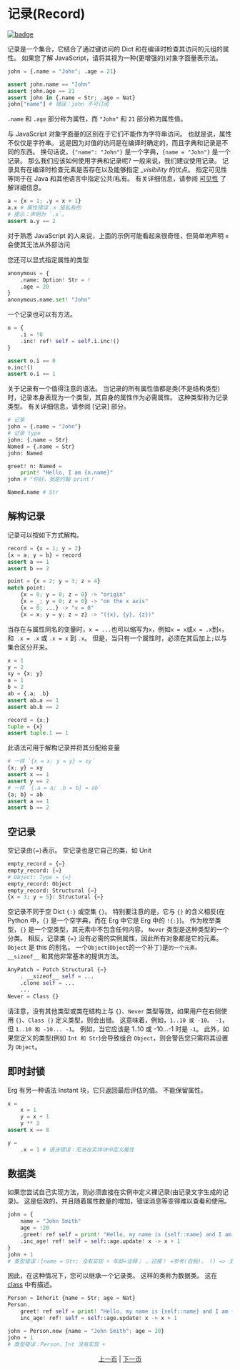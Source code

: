 # 记录(Record)

[![badge](https://img.shields.io/endpoint.svg?url=https%3A%2F%2Fgezf7g7pd5.execute-api.ap-northeast-1.amazonaws.com%2Fdefault%2Fsource_up_to_date%3Fowner%3Derg-lang%26repos%3Derg%26ref%3Dmain%26path%3Ddoc/EN/syntax/13_record.md%26commit_hash%3D51de3c9d5a9074241f55c043b9951b384836b258)](https://gezf7g7pd5.execute-api.ap-northeast-1.amazonaws.com/default/source_up_to_date?owner=erg-lang&repos=erg&ref=main&path=doc/EN/syntax/13_record.md&commit_hash=51de3c9d5a9074241f55c043b9951b384836b258)

记录是一个集合，它结合了通过键访问的 Dict 和在编译时检查其访问的元组的属性。
如果您了解 JavaScript，请将其视为一种(更增强的)对象字面量表示法。

```python
john = {.name = "John"; .age = 21}

assert john.name == "John"
assert john.age == 21
assert john in {.name = Str; .age = Nat}
john["name"] # 错误：john 不可订阅
```

`.name` 和 `.age` 部分称为属性，而 `"John"` 和 `21` 部分称为属性值。

与 JavaScript 对象字面量的区别在于它们不能作为字符串访问。 也就是说，属性不仅仅是字符串。
这是因为对值的访问是在编译时确定的，而且字典和记录是不同的东西。 换句话说，`{"name": "John"}` 是一个字典，`{name = "John"}` 是一个记录。
那么我们应该如何使用字典和记录呢?
一般来说，我们建议使用记录。 记录具有在编译时检查元素是否存在以及能够指定 __visibility_ 的优点。
指定可见性等同于在 Java 和其他语言中指定公共/私有。 有关详细信息，请参阅 [可见性](./15_visibility.md) 了解详细信息。

```python
a = {x = 1; .y = x + 1}
a.x # 属性错误：x 是私有的
# 提示：声明为 `.x`。
assert a.y == 2
```

对于熟悉 JavaScript 的人来说，上面的示例可能看起来很奇怪，但简单地声明 `x` 会使其无法从外部访问

您还可以显式指定属性的类型

```python
anonymous = {
    .name: Option! Str = !
    .age = 20
}
anonymous.name.set! "John"
```

一个记录也可以有方法。

```python
o = {
    .i = !0
    .inc! ref! self = self.i.inc!()
}

assert o.i == 0
o.inc!()
assert o.i == 1
```

关于记录有一个值得注意的语法。 当记录的所有属性值都是类(不是结构类型)时，记录本身表现为一个类型，其自身的属性作为必需属性。
这种类型称为记录类型。 有关详细信息，请参阅 [记录] 部分。

```python
# 记录
john = {.name = "John"}
# 记录 type
john: {.name = Str}
Named = {.name = Str}
john: Named

greet! n: Named =
    print! "Hello, I am {n.name}"
john # "你好，我是约翰 print！

Named.name # Str
```

## 解构记录

记录可以按如下方式解构。

```python
record = {x = 1; y = 2}
{x = a; y = b} = record
assert a == 1
assert b == 2

point = {x = 2; y = 3; z = 4}
match point:
    {x = 0; y = 0; z = 0} -> "origin"
    {x = _; y = 0; z = 0} -> "on the x axis"
    {x = 0; ...} -> "x = 0"
    {x = x; y = y; z = z} -> "({x}, {y}, {z})"
```

当存在与属性同名的变量时，`x = ...`也可以缩写为`x`，例如`x = x`或`x = .x`到`x`，和` .x = .x` 或 `.x = x` 到 `.x`。
但是，当只有一个属性时，必须在其后加上`;`以与集合区分开来。

```python
x = 1
y = 2
xy = {x; y}
a = 1
b = 2
ab = {.a; .b}
assert ab.a == 1
assert ab.b == 2

record = {x;}
tuple = {x}
assert tuple.1 == 1
```

此语法可用于解构记录并将其分配给变量

```python
# 一样 `{x = x; y = y} = xy`
{x; y} = xy
assert x == 1
assert y == 2
# 一样 `{.a = a; .b = b} = ab`
{a; b} = ab
assert a == 1
assert b == 2
```

## 空记录

空记录由`{=}`表示。 空记录也是它自己的类，如 Unit

```python
empty_record = {=}
empty_record: {=}
# Object: Type = {=}
empty_record: Object
empty_record: Structural {=}
{x = 3; y = 5}: Structural {=}
```

空记录不同于空 Dict `{:}` 或空集 `{}`。 特别要注意的是，它与 `{}` 的含义相反(在 Python 中，`{}` 是一个空字典，而在 Erg 中它是 Erg 中的 `!{:}`)。
作为枚举类型，`{}` 是一个空类型，其元素中不包含任何内容。 `Never` 类型是这种类型的一个分类。
相反，记录类 `{=}` 没有必需的实例属性，因此所有对象都是它的元素。 `Object` 是 this 的别名。
一个`Object`(`Object`的一个补丁)是`的一个元素。 __sizeof__` 和其他非常基本的提供方法。

```python
AnyPatch = Patch Structural {=}
    . __sizeof__ self = ...
    .clone self = ...
    ...
Never = Class {}
```

请注意，没有其他类型或类在结构上与 `{}`、`Never` 类型等效，如果用户在右侧使用 `{}`、`Class {}` 定义类型，则会出错。
这意味着，例如，`1..10 或 -10。 -1`，但 `1..10 和 -10... -1`。 例如，当它应该是 1..10 或 -10...-1 时是 `-1`。
此外，如果您定义的类型(例如 `Int 和 Str`)会导致组合 `Object`，则会警告您只需将其设置为 `Object`。

## 即时封锁

Erg 有另一种语法 Instant 块，它只返回最后评估的值。 不能保留属性。

```python
x =
    x = 1
    y = x + 1
    y ** 3
assert x == 8

y =
    .x = 1 # 语法错误：无法在实体块中定义属性
```

## 数据类

如果您尝试自己实现方法，则必须直接在实例中定义裸记录(由记录文字生成的记录)。
这是低效的，并且随着属性数量的增加，错误消息等变得难以查看和使用。

```python
john = {
    name = "John Smith"
    age = !20
    .greet! ref self = print! "Hello, my name is {self::name} and I am {self::age} years old."
    .inc_age! ref! self = self::age.update! x -> x + 1
}
john + 1
# 类型错误：{name = Str; 没有实现 + 年龄=诠释； 。迎接！ =参考(自我)。 () => 无； inc_age！ =参考！ () => 无}, 整数
```

因此，在这种情况下，您可以继承一个记录类。 这样的类称为数据类。
这在 [class](./type/04_class.md) 中有描述。

```python
Person = Inherit {name = Str; age = Nat}
Person.
    greet! ref self = print! "Hello, my name is {self::name} and I am {self::age} years old."
    inc_age! ref! self = self::age.update! x -> x + 1

john = Person.new {name = "John Smith"; age = 20}
john + 1
# 类型错误：Person、Int 没有实现 +
```

<p align='center'>
    <a href='./12_tuple.md'>上一页</a> | <a href='./14_set.md'>下一页</a>
</p>
